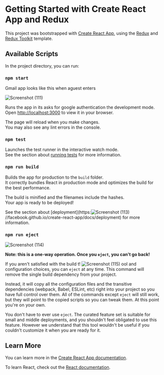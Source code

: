# Getting Started with Create React App and Redux

This project was bootstrapped with [Create React App](https://github.com/facebook/create-react-app), using the [Redux](https://redux.js.org/) and [Redux Toolkit](https://redux-toolkit.js.org/) template.

## Available Scripts

In the project directory, you can run:

### `npm start`

Gmail app looks like this when aguest enters

![Screenshot (111)](https://user-images.githubusercontent.com/43042413/211796980-53a7c7a6-7881-422f-8f7f-8e31a937921f.png)



Runs the app in 
its asks for google authentication
the development mode.\
Open [http://localhost:3000](http://localhost:3000) to view it in your browser.

The page will reload when you make changes.\
You may also see any lint errors in the console.

### `npm test`

Launches the test runner in the interactive watch mode.\
See the section about [running tests](https://facebook.github.io/create-react-app/docs/running-tests) for more information.

### `npm run build`

Builds the app for production to the `build` folder.\
It correctly bundles React in production mode and optimizes the build for the best performance.

The build is minified and the filenames include the hashes.\
Your app is ready to be deployed!

See the section about [deployment](https:![Screenshot (113)](https://user-images.githubusercontent.com/43042413/211797281-3779c3f9-8e9e-486f-9606-a45fb9ba3d35.png)
//facebook.github.io/create-react-app/docs/deployment) for more information.

### `npm run eject`
![Screenshot (114)](https://user-images.githubusercontent.com/43042413/211797323-aab825e1-724e-4b89-992f-80c12b2b161b.png)

**Note: this is a one-way operation. Once you `eject`, you can't go back!**

If you aren't satisfied with the build t!
![Screenshot (115)](https://user-images.githubusercontent.com/43042413/211797348-de8bb950-8962-4dfa-b5df-bda1c69a482c.png)
ool and configuration choices, you can `eject` at any time. This command will remove the single build dependency from your project.

Instead, it will copy all the configuration files and the transitive dependencies (webpack, Babel, ESLint, etc) right into your project so you have full control over them. All of the commands except `eject` will still work, but they will point to the copied scripts so you can tweak them. At this point you're on your own.

You don't have to ever use `eject`. The curated feature set is suitable for small and middle deployments, and you shouldn't feel obligated to use this feature. However we understand that this tool wouldn't be useful if you couldn't customize it when you are ready for it.

## Learn More

You can learn more in the [Create React App documentation](https://facebook.github.io/create-react-app/docs/getting-started).

To learn React, check out the [React documentation](https://reactjs.org/).
